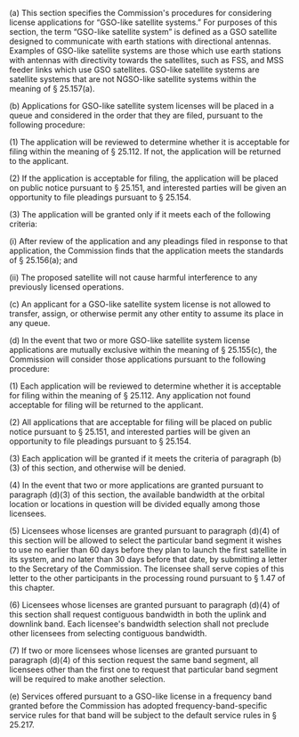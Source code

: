 (a) This section specifies the Commission's procedures for considering license applications for “GSO-like satellite systems.” For purposes of this section, the term “GSO-like satellite system” is defined as a GSO satellite designed to communicate with earth stations with directional antennas. Examples of GSO-like satellite systems are those which use earth stations with antennas with directivity towards the satellites, such as FSS, and MSS feeder links which use GSO satellites. GSO-like satellite systems are satellite systems that are not NGSO-like satellite systems within the meaning of § 25.157(a).

(b) Applications for GSO-like satellite system licenses will be placed in a queue and considered in the order that they are filed, pursuant to the following procedure:

(1) The application will be reviewed to determine whether it is acceptable for filing within the meaning of § 25.112. If not, the application will be returned to the applicant.

(2) If the application is acceptable for filing, the application will be placed on public notice pursuant to § 25.151, and interested parties will be given an opportunity to file pleadings pursuant to § 25.154.

(3) The application will be granted only if it meets each of the following criteria:

(i) After review of the application and any pleadings filed in response to that application, the Commission finds that the application meets the standards of § 25.156(a); and

(ii) The proposed satellite will not cause harmful interference to any previously licensed operations.

(c) An applicant for a GSO-like satellite system license is not allowed to transfer, assign, or otherwise permit any other entity to assume its place in any queue.

(d) In the event that two or more GSO-like satellite system license applications are mutually exclusive within the meaning of § 25.155(c), the Commission will consider those applications pursuant to the following procedure:

(1) Each application will be reviewed to determine whether it is acceptable for filing within the meaning of § 25.112. Any application not found acceptable for filing will be returned to the applicant.

(2) All applications that are acceptable for filing will be placed on public notice pursuant to § 25.151, and interested parties will be given an opportunity to file pleadings pursuant to § 25.154.

(3) Each application will be granted if it meets the criteria of paragraph (b)(3) of this section, and otherwise will be denied.

(4) In the event that two or more applications are granted pursuant to paragraph (d)(3) of this section, the available bandwidth at the orbital location or locations in question will be divided equally among those licensees.

(5) Licensees whose licenses are granted pursuant to paragraph (d)(4) of this section will be allowed to select the particular band segment it wishes to use no earlier than 60 days before they plan to launch the first satellite in its system, and no later than 30 days before that date, by submitting a letter to the Secretary of the Commission. The licensee shall serve copies of this letter to the other participants in the processing round pursuant to § 1.47 of this chapter.

(6) Licensees whose licenses are granted pursuant to paragraph (d)(4) of this section shall request contiguous bandwidth in both the uplink and downlink band. Each licensee's bandwidth selection shall not preclude other licensees from selecting contiguous bandwidth.

(7) If two or more licensees whose licenses are granted pursuant to paragraph (d)(4) of this section request the same band segment, all licensees other than the first one to request that particular band segment will be required to make another selection.

(e) Services offered pursuant to a GSO-like license in a frequency band granted before the Commission has adopted frequency-band-specific service rules for that band will be subject to the default service rules in § 25.217.

